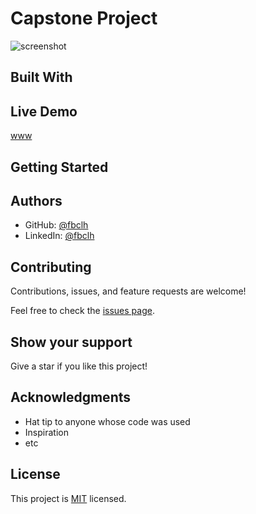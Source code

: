 # Capstone Project

<!-- > Portfolio project, the goal is to start working on it from the beginning of the Microverse program and precisely replicate one of the portfolio templates provided. -->

![screenshot](img/...)

## Built With

<!-- - Languages: HTML, CSS and JS
- Frameworks: None
- Technologies: Git, GitHub, VSCode, BEM, PostCSS and Figma. -->

## Live Demo

[www](http://www/)

## Getting Started

<!-- To get a local copy up and running follow there simple steps:

- You can clone this repo by typing `git clone` git@github.com:fbclh/portfolio-microverse.git on you terminal.
- Type `cd` portfolio-microverse to access the project on the terminal -->

## Authors

- GitHub: [@fbclh](https://github.com/fbclh)
- LinkedIn: [@fbclh](https://www.linkedin.com/in/fbclh)

## Contributing

Contributions, issues, and feature requests are welcome!

Feel free to check the [issues page](../../issues/).

## Show your support

Give a star if you like this project!

## Acknowledgments

- Hat tip to anyone whose code was used
- Inspiration
- etc

## License

This project is [MIT](./MIT.md) licensed.

<!-- 
============================
To Dos
============================
-->